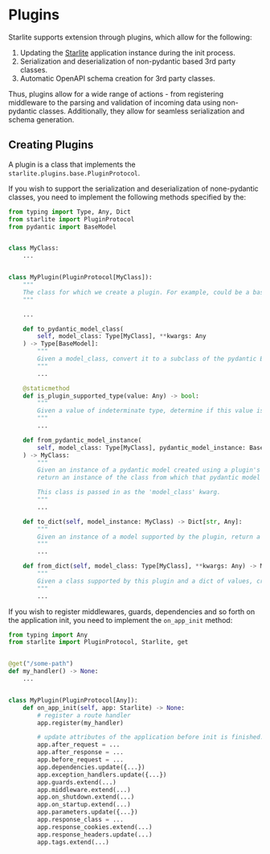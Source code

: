 # Plugins

Starlite supports extension through plugins, which allow for the following:

1. Updating the [Starlite](../0-the-starlite-app/0-the-starlite-app.md) application instance during the init process.
2. Serialization and deserialization of non-pydantic based 3rd party classes.
3. Automatic OpenAPI schema creation for 3rd party classes.

Thus, plugins allow for a wide range of actions - from registering middleware to the parsing and validation of incoming
data using non-pydantic classes. Additionally, they allow for seamless serialization and schema generation.

## Creating Plugins

A plugin is a class that implements the `starlite.plugins.base.PluginProtocol`.

If you wish to support the serialization and deserialization of none-pydantic classes, you need to implement the
following methods specified by the:

```python
from typing import Type, Any, Dict
from starlite import PluginProtocol
from pydantic import BaseModel


class MyClass:
    ...


class MyPlugin(PluginProtocol[MyClass]):
    """
    The class for which we create a plugin. For example, could be a base ORM class such as "Model" or "Document" etc.
    """

    ...

    def to_pydantic_model_class(
        self, model_class: Type[MyClass], **kwargs: Any
    ) -> Type[BaseModel]:
        """
        Given a model_class, convert it to a subclass of the pydantic BaseModel
        """
        ...

    @staticmethod
    def is_plugin_supported_type(value: Any) -> bool:
        """
        Given a value of indeterminate type, determine if this value is supported by the plugin by returning a bool.
        """
        ...

    def from_pydantic_model_instance(
        self, model_class: Type[MyClass], pydantic_model_instance: BaseModel
    ) -> MyClass:
        """
        Given an instance of a pydantic model created using a plugin's 'to_pydantic_model_class',
        return an instance of the class from which that pydantic model has been created.

        This class is passed in as the 'model_class' kwarg.
        """
        ...

    def to_dict(self, model_instance: MyClass) -> Dict[str, Any]:
        """
        Given an instance of a model supported by the plugin, return a dictionary of serializable values.
        """
        ...

    def from_dict(self, model_class: Type[MyClass], **kwargs: Any) -> MyClass:
        """
        Given a class supported by this plugin and a dict of values, create an instance of the class
        """
        ...
```

If you wish to register middlewares, guards, dependencies and so forth on the application init, you need to implement the `on_app_init` method:

```python
from typing import Any
from starlite import PluginProtocol, Starlite, get


@get("/some-path")
def my_handler() -> None:
    ...


class MyPlugin(PluginProtocol[Any]):
    def on_app_init(self, app: Starlite) -> None:
        # register a route handler
        app.register(my_handler)

        # update attributes of the application before init is finished.
        app.after_request = ...
        app.after_response = ...
        app.before_request = ...
        app.dependencies.update({...})
        app.exception_handlers.update({...})
        app.guards.extend(...)
        app.middleware.extend(...)
        app.on_shutdown.extend(...)
        app.on_startup.extend(...)
        app.parameters.update({...})
        app.response_class = ...
        app.response_cookies.extend(...)
        app.response_headers.update(...)
        app.tags.extend(...)
```
